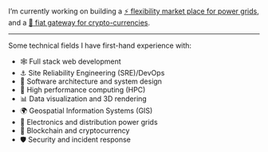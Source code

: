 I’m currently working on building a [:zap: flexibility market place for power grids](https://www.volue.com/), and a [:bank: fiat gateway for crypto-currencies](https://www.kaupangkrypto.no/).

---

Some technical fields I have first-hand experience with:
- :spider_web: Full stack web development
- :anchor: Site Reliability Engineering (SRE)/DevOps
- :bricks: Software architecture and system design
- :abacus: High performance computing (HPC)
- :bar_chart: Data visualization and 3D rendering
- :earth_africa: Geospatial Information Systems (GIS)
- :electric_plug: Electronics and distribution power grids
- :link: Blockchain and cryptocurrency
- :shield: Security and incident response

<!--
**bergkvist/bergkvist** is a ✨ _special_ ✨ repository because its `README.md` (this file) appears on your GitHub profile.

Here are some ideas to get you started:


- 👯 I’m looking to collaborate on ...
- 🤔 I’m looking for help with ...
- 💬 Ask me about ...
- 📫 How to reach me: ...
- 😄 Pronouns: ...
- ⚡ Fun fact: ...
-->
